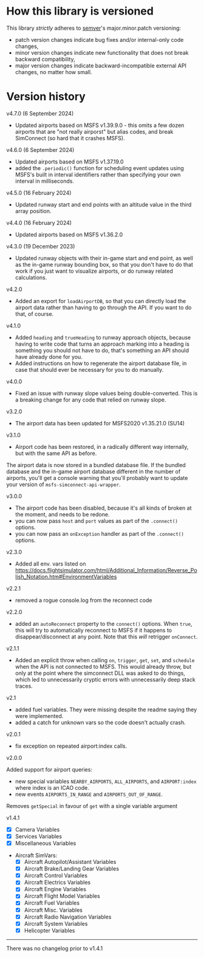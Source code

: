 # How this library is versioned

This library _strictly_ adheres to [semver](https://semver.org)'s major.minor.patch versioning:

- patch version changes indicate bug fixes and/or internal-only code changes,
- minor version changes indicate new functionality that does not break backward compatibility,
- major version changes indicate backward-incompatible external API changes, no matter how small.

# Version history

v4.7.0 (6 September 2024)

- Updated airports based on MSFS v1.39.9.0 - this omits a few dozen airports that are "not really airporst" but alias codes, and break SimConnect (so hard that it crashes MSFS).

v4.6.0 (6 September 2024)

- Updated airports based on MSFS v1.37.19.0
- added the `.periodic()` function for scheduling event updates using MSFS's built in interval identifiers rather than specifying your own interval in milliseconds.

v4.5.0 (16 February 2024)

- Updated runway start and end points with an altitude value in the third array position.

v4.4.0 (16 February 2024)

- Updated airports based on MSFS v1.36.2.0

v4.3.0 (19 December 2023)

- Updated runway objects with their in-game start and end point, as well as the in-game runway bounding box, so that you don't have to do that work if you just want to visualize airports, or do runway related calculations.

v4.2.0

- Added an export for `loadAirportDB`, so that you can directly load the airport data rather than having to go through the API. If you want to do that, of course.

v4.1.0

- Added `heading` and `trueHeading` to runway approach objects, because having to write code that turns an approach marking into a heading is something you should not have to do, that's something an API should have already done for you.
- Added instructions on how to regenerate the airport database file, in case that should ever be necessary for you to do manually.

v4.0.0

- Fixed an issue with runway slope values being double-converted. This is a breaking change for any code that relied on runway slope.

v3.2.0

- The airport data has been updated for MSFS2020 v1.35.21.0 (SU14)

v3.1.0

- Airport code has been restored, in a radically different way internally, but with the same API as before.

The airport data is now stored in a bundled database file. If the bundled database and the in-game airport database different in the number of airports, you'll get a console warning that you'll probably want to update your version of `msfs-simconnect-api-wrapper`.

v3.0.0

- The airport code has been disabled, because it's all kinds of broken at the moment, and needs to be redone.
- you can now pass `host` and `port` values as part of the `.connect()` options.
- you can now pass an `onException` handler as part of the `.connect()` options.

v2.3.0

- Added all env. vars listed on https://docs.flightsimulator.com/html/Additional_Information/Reverse_Polish_Notation.htm#EnvironmentVariables

v2.2.1

- removed a rogue console.log from the reconnect code

v2.2.0

- added an `autoReconnect` property to the `connect()` options. When `true`, this will try to automatically reconnect to MSFS if it happens to disappear/disconnect at any point. Note that this _will_ retrigger `onConnect`.

v2.1.1

- Added an explicit throw when calling `on`, `trigger`, `get`, `set`, and `schedule` when the API is not
  connected to MSFS. This would already throw, but only at the point where the simconnect DLL was asked
  to do things, which led to unnecessarily cryptic errors with unnecessarily deep stack traces.

v2.1

- added fuel variables. They were missing despite the readme saying they were implemented.
- added a catch for unknown vars so the code doesn't actually crash.

v2.0.1

- fix exception on repeated airport:index calls.

v2.0.0

Added support for airport queries:

- new special variables `NEARBY_AIRPORTS`, `ALL_AIRPORTS`, and `AIRPORT:index` where index is an ICAO code.
- new events `AIRPORTS_IN_RANGE` and `AIRPORTS_OUT_OF_RANGE`.

Removes `getSpecial` in favour of `get` with a single variable argument

v1.4.1

- [x] Camera Variables
- [x] Services Variables
- [x] Miscellaneous Variables
- Aircraft SimVars:
  - [x] Aircraft Autopilot/Assistant Variables
  - [x] Aircraft Brake/Landing Gear Variables
  - [x] Aircraft Control Variables
  - [x] Aircraft Electrics Variables
  - [x] Aircraft Engine Variables
  - [x] Aircraft Flight Model Variables
  - [x] Aircraft Fuel Variables
  - [x] Aircraft Misc. Variables
  - [x] Aircraft Radio Navigation Variables
  - [x] Aircraft System Variables
  - [x] Helicopter Variables

---

There was no changelog prior to v1.4.1
